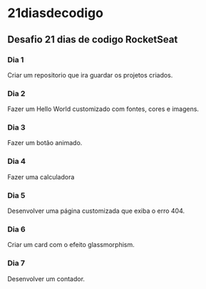 # 21diasdecodigo
## Desafio 21 dias de codigo RocketSeat

### Dia 1
 Criar um repositorio que ira guardar os projetos criados.

### Dia 2
 Fazer um Hello World customizado com fontes, cores e imagens.

### Dia 3
 Fazer um botão animado.

### Dia 4
 Fazer uma calculadora

### Dia 5
 Desenvolver uma página customizada que exiba o erro 404.

### Dia 6
 Criar um card com o efeito glassmorphism.

### Dia 7
 Desenvolver um contador.
